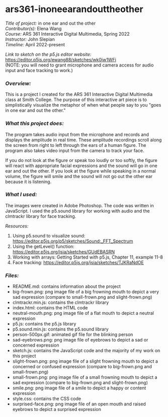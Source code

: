 # ars361-inoneearandouttheother

*Title of project:* in one ear and out the other    
*Contributor(s):* Elena Wang    
*Course:* ARS 361 Interactive Digital Multimedia, Spring 2022      
*Instructor:* John Slepian      
*Timeline:* April 2022-present      

*Link to sketch on the p5.js editor website:* https://editor.p5js.org/ewang88/sketches/wk0jw1WFi    
(NOTE: you will need to grant microphone and camera access for audio input and face tracking to work.)


### *Overview:*    

This is a project I created for the ARS 361 Interactive Digital Multimedia class at Smith College. The purpose of this interactive art piece is to simplistically visualize the metaphor of when what people say to you "goes in one ear and out the other."


### *What this project does:*    

The program takes audio input from the microphone and records and displays the amplitude in real time. These amplitude recordings scroll along the screen from right to left through the ears of a human figure. The program also takes video input from the camera to track your face.

If you do not look at the figure or speak too loudly or too softly, the figure will react with appropriate facial expressions and the sound will go in one ear and out the other. If you look at the figure while speaking in a normal volume, the figure will smile and the sound will not go out the other ear because it is listening.


### *What I used:*    

The images were created in Adobe Photoshop. The code was written in JavaScript. I used the p5.sound library for working with audio and the clmtrackr library for face tracking.

*Resources:*    
1. Using p5.sound to visualize sound: https://editor.p5js.org/p5/sketches/Sound:_FFT_Spectrum
2. Using the getLevel() function: https://editor.p5js.org/jsia/sketches/GUdEBASRN
3. Working with arrays: Getting Started with p5.js, Chapter 11, example 11-8
4. Face tracking: https://editor.p5js.org/jsia/sketches/TJKRaNdOE


### *Files:*

* README.md: contains information about the project
* big-frown.png: png image file of a big frowning mouth to depict a very sad expression (compare to small-frown.png and slight-frown.png)
* clmtrackr.min.js: contains the clmtrackr library
* index.html: contains the HTML code
* neutral-mouth.png: png image file of a flat mouth to depict a neutral expression
* p5.js: contains the p5.js library
* p5.sound.min.js: contains the p5.sound library
* person-500px.gif: animated gif file for the blinking person 
* sad-eyebrows.png: png image file of eyebrows to depict a sad or concerned expression
* sketch.js: contains the JavaScript code and the majority of my work on this project
* slight-frown.png: png image file of a slight frowning mouth to depict a concerned or confused expression (compare to big-frown.png and small-frown.png)
* small-frown.png: png image file of a small frowning mouth to depict a sad expression (compare to big-frown.png and slight-frown.png)
* smile.png: png image file of a smile to depict a happy or content expression
* style.css: contains the CSS code
* surprised-face.png: png image file of an open mouth and raised eyebrows to depict a surprised expression